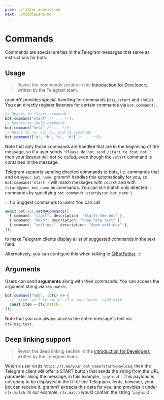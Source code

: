 ```yaml
---
prev: ./filter-queries.md
next: ./middleware.md
---
```


# Commands

Commands are special entities in the Telegram messages that serve as instructions for bots.

## Usage

> Revisit the commands section in the [Introduction for Developers](https://core.telegram.org/bots#commands) written by the Telegram team.

grammY provides special handling for commands (e.g. `/start` and `/help`).
You can directly register listeners for certain commands via `bot.command()`.

```ts
// Reacts to /start commands
bot.command("start" /* ... */);
// Reacts to /help commands
bot.command("help" /* ... */);
// React to /a, /b, /c, and /d commands
bot.command(["a", "b", "c", "d"] /* ... */);
```

Note that only those commands are handled that are in the beginning of the message, so if a user sends `'Please do not send /start to that bot!'`, then your listener will not be called, even though the `/start` command is contained in the message.

Telegram supports sending directed commands to bots, i.e. commands that end on `@your_bot_name`.
grammY handles this automatically for you, so `bot.command('start')` will match messages with `/start` and with `/start@your_bot_name` as commands.
You can still match only directed commands by specifying `bot.command('start@your_bot_name')`.

::: tip Suggest commands to users
You can call

```ts
await bot.api.setMyCommands([
  { command: "start", description: "Starts the bot" },
  { command: "help", description: "Show help text" },
  { command: "settings", description: "Open settings" },
]);
```

to make Telegram clients display a list of suggested commands in the text field.

Alternatively, you can configure this when talking to [@BotFather](https://telegram.me/BotFather).
:::

## Arguments

Users can send **arguments** along with their commands.
You can access the argument string via `ctx.match`.

```ts
bot.command("add", (ctx) => {
  // `item` will be 'milk' if a user sends '/add milk'
  const item = ctx.match;
});
```

Note that you can always access the entire message's text via `ctx.msg.text`.

## Deep linking support

> Revisit the deep linking section in the [Introduction for Developers](https://core.telegram.org/bots#deep-linking) written by the Telegram team.

When a user visits `https://t.me/your_bot_name?start=payload`, then the Telegram client will offer a START button that sends the string from the URL parameter along the message, in this example, `'payload'`.
This payload is not going to be displayed in the UI of the Telegram clients, however, your bot can receive it.
grammY extracts this data for you, and provides it under `ctx.match`.
In our example, `ctx.match` would contain the string `'payload'`.
